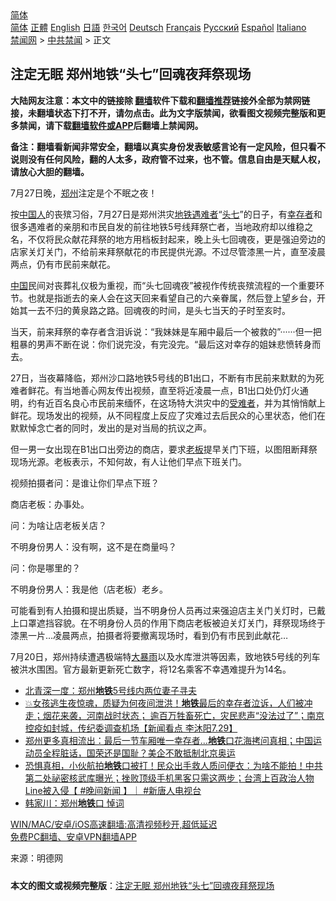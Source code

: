  <!-- 面包屑导航 --> <div class="breadcrumb"><!-- GTranslate: https://gtranslate.io/ -->  <div class="switcher notranslate">  <div class="selected">  <a href="#" onclick="return false;"> 简体</a>  </div>  <div class="option">  <a href="https://www.bannedbook.org" onclick="doGTranslate('zh-CN|zh-CN');jQuery('div.switcher div.selected a').html(jQuery(this).html());return false;" title="简体中文" class="nturl selected"> 简体</a>  <a href="https://www.bannedbook.org/zh-tw/" onclick="doGTranslate('zh-CN|zh-TW');jQuery('div.switcher div.selected a').html(jQuery(this).html());return false;" title="繁體中文" class="nturl"> 正體</a>  <a href="https://www.bannedbook.org/en/" onclick="doGTranslate('zh-CN|en');jQuery('div.switcher div.selected a').html(jQuery(this).html());return false;" title="English" class="nturl"> English</a>  <a href="https://www.bannedbook.org/ja/" onclick="doGTranslate('zh-CN|ja');jQuery('div.switcher div.selected a').html(jQuery(this).html());return false;" title="日本語" class="nturl"> 日語</a>  <a href="https://www.bannedbook.org/ko/" onclick="doGTranslate('zh-CN|ko');jQuery('div.switcher div.selected a').html(jQuery(this).html());return false;" title="한국어" class="nturl"> 한국어</a>  <a href="https://www.bannedbook.org/de/" onclick="doGTranslate('zh-CN|de');jQuery('div.switcher div.selected a').html(jQuery(this).html());return false;" title="Deutsch" class="nturl"> Deutsch</a>  <a href="https://www.bannedbook.org/fr/" onclick="doGTranslate('zh-CN|fr');jQuery('div.switcher div.selected a').html(jQuery(this).html());return false;" title="Français" class="nturl"> Français</a>  <a href="https://www.bannedbook.org/ru/" onclick="doGTranslate('zh-CN|ru');jQuery('div.switcher div.selected a').html(jQuery(this).html());return false;" title="Русский" class="nturl"> Русский</a>  <a href="https://www.bannedbook.org/es/" onclick="doGTranslate('zh-CN|es');jQuery('div.switcher div.selected a').html(jQuery(this).html());return false;" title="Español" class="nturl"> Español</a>  <a href="https://www.bannedbook.org/it/" onclick="doGTranslate('zh-CN|it');jQuery('div.switcher div.selected a').html(jQuery(this).html());return false;" title="Italiano" class="nturl"> Italiano</a>  </div>  </div>      <div class='breadcrumb-sub'><!-- Breadcrumb NavXT 6.3.0 --> <a href="https://www.bannedbook.org/" class="home">禁闻网</a> &gt; <a href="https://www.bannedbook.org/bnews/cbnews/" class="category">中共禁闻</a> &gt; 正文</div></div><h2>注定无眠 郑州地铁“头七”回魂夜拜祭现场</h2> <p class="notice"><b>大陆网友注意：本文中的链接除 <a href="https://github.com/bannedbook/fanqiang" >翻墙</a>软件下载和<a href="https://github.com/killgcd/justmysocks/blob/master/README.md">翻墙推荐</a>链接外全部为禁网链接，未翻墙状态下打不开，请勿点击。此为文字版禁闻，欲看图文视频完整版和更多禁闻，请下载<a href="https://github.com/bannedbook/fanqiang">翻墙软件或APP</a>后翻墙上禁闻网。</p><p>备注：翻墙看新闻非常安全，翻墙以真实身份发表敏感言论有一定风险，但只看不说则没有任何风险，翻的人太多，政府管不过来，也不管。信息自由是天赋人权，请放心大胆的翻墙。</b></p>  <div class="entry"> <p>7月27日晚，<a href="https://www.bannedbook.org/bnews/tag/%e9%83%91%e5%b7%9e/" class="st_tag internal_tag" rel="tag" title="标签 郑州 下的日志">郑州</a>注定是个不眠之夜！</p> <p>按<a href="https://www.bannedbook.org/bnews/tag/%e4%b8%ad%e5%9b%bd%e4%ba%ba/" class="st_tag internal_tag" rel="tag" title="标签 中国人 下的日志">中国人</a>的丧殡习俗，7月27日是郑州洪灾<a href="https://www.bannedbook.org/bnews/tag/%e5%9c%b0%e9%93%81/" class="st_tag internal_tag" rel="tag" title="标签 地铁 下的日志">地铁</a><a href="https://www.bannedbook.org/bnews/tag/%E9%81%87%E9%9A%BE%E8%80%85/" class="st_tag internal_tag" rel="tag" title="标签 遇难者 下的日志">遇难者</a>“<a href="https://www.bannedbook.org/bnews/tag/%E5%A4%B4%E4%B8%83/" class="st_tag internal_tag" rel="tag" title="标签 头七 下的日志">头七</a>”的日子，有<a href="https://www.bannedbook.org/bnews/tag/%E5%B9%B8%E5%AD%98%E8%80%85/" class="st_tag internal_tag" rel="tag" title="标签 幸存者 下的日志">幸存者</a>和很多遇难者的亲朋和市民自发的前往地铁5号线拜祭亡者，当地政府却以维稳之名，不仅将民众献花拜祭的地方用档板封起来，晚上头七回魂夜，更是强迫旁边的店家关灯关门，不给前来拜祭献花的市民提供光源。不过尽管漆黑一片，直至凌晨两点，仍有市民前来献花。</p> <p><span class='wp_keywordlink_affiliate'><a href="https://www.bannedbook.org/" title="中国" target="_blank">中国</a></span>民间对丧葬礼仪极为重视，而“头七回魂夜”被视作传统丧殡流程的一个重要环节。也就是指逝去的亲人会在这天回来看望自己的六亲眷属，然后登上望乡台，开始其一去不归的黄泉路之路。回魂夜的时间，是头七当天的子时至亥时。</p> <p>当天，前来拜祭的幸存者含泪诉说：“我妹妹是车厢中最后一个被救的”······但一把粗暴的男声不断在说：你们说完没，有完没完。“最后这对幸存的姐妹悲愤转身而去。</p>  <p>27日，当夜幕降临，郑州沙口路地铁5号线的B1出口，不断有市民前来默默的为死难者鲜花。有当地善心网友传出视频，直至将近凌晨一点，B1出口处仍灯火通明，约有近百名良心市民前来缅怀，在这场特大洪灾中的<a href="https://www.bannedbook.org/bnews/tag/%E5%8F%97%E9%9A%BE%E8%80%85/" class="st_tag internal_tag" rel="tag" title="标签 受难者 下的日志">受难者</a>，并为其悄悄献上鲜花。现场发出的视频，从不同程度上反应了灾难过去后民众的心里状态，他们在默默悼念亡者的同时，发出的是对当局的抗议之声。</p> <p>但一男一女出现在B1出口出旁边的商店，要求<a href="https://www.bannedbook.org/bnews/tag/%e8%80%81%e6%9d%bf/" class="st_tag internal_tag" rel="tag" title="标签 老板 下的日志">老板</a>提早关门下班，以图阻断拜祭现场光源。老板表示，不知何故，有人让他们早点下班关门。</p> <p>视频拍摄者问：是谁让你们早点下班？</p> <p>商店老板：办事处。</p>  <p>问：为啥让店老板关店？</p> <p>不明身份男人：没有啊，这不是在商量吗？</p> <p>问：你是哪里的？</p> <p>不明身份男人：我是他（店老板）老乡。</p>  <p>可能看到有人拍摄和提出质疑，当不明身份人员再过来强迫店主关门关灯时，已戴上口罩遮挡容貌。在不明身份人员的作用下商店老板被迫关灯关门，拜祭现场终于漆黑一片…凌晨两点，拍摄者将要撤离现场时，看到仍有市民到此献花…</p> <p>7月20日，郑州持续遭遇极端特<a href="https://www.bannedbook.org/bnews/tag/%e5%a4%a7%e6%9a%b4%e9%9b%a8/" class="st_tag internal_tag" rel="tag" title="标签 大暴雨 下的日志">大暴雨</a>以及水库泄洪等因素，致地铁5号线的列车被洪水围困。官方最新更新死亡数字，将12名乘客不幸遇难提升为14名。</p> <ul class='op-related-articles' title='相关阅读'> <li><a href='https://www.bannedbook.org/bnews/comments/20210729/1596244.html' target='_blank'>北青深一度：郑州<b>地铁</b>5号线内两位妻子寻夫</a></li> <li><a href='https://www.bannedbook.org/bnews/bannedvideo/20210729/1596212.html' target='_blank'>💥女孩逃生夜惊魂，质疑为何夜间泄洪！<b>地铁</b>最后的幸存者泣诉，人们被冲走；烟花来袭，河南战时状态；‭ ‬逾百万牲畜死亡，灾民悲声“没法过了”；南京控疫如封城，传纪委调查机场【新闻看点 李沐阳7.29】</a></li> <li><a href='https://www.bannedbook.org/bnews/comments/20210729/1596206.html' target='_blank'>郑州更多真相流出：最后一节车厢唯一幸存者...<b>地铁</b>口花海拷问真相；中国运动员全程脏话，国荣还是国耻？美企不敢抵制北京奥运</a></li> <li><a href='https://www.bannedbook.org/bnews/bannedvideo/20210729/1596170.html' target='_blank'>恐惧真相，小伙航拍<b>地铁</b>口被打！民众出手救人质问便衣：为啥不能拍！中共第二处祕密核武库曝光；挫败顶级手机黑客只需这两步；台湾上百政治人物Line被入侵【 #晚间新闻 】｜ #新唐人电视台</a></li> <li><a href='https://www.bannedbook.org/bnews/comments/20210729/1596165.html' target='_blank'>韩家川：郑州<b>地铁</b>口 悼词</a></li> </ul> <p class="texttj"> <a href="https://github.com/bannedbook/fanqiang/wiki/V2ray%E6%9C%BA%E5%9C%BA" target="_blank">WIN/MAC/安卓/iOS高速翻墙:高清视频秒开,超低延迟</a><br/> <a href="https://github.com/bannedbook/fanqiang/wiki/%E7%A6%81%E9%97%BB%E7%BD%91%E5%AE%89%E5%8D%93%E7%BF%BB%E5%A2%99%E6%96%B0%E9%97%BBAPP" target="_blank">免费PC翻墙、安卓VPN翻墙APP</a></p><p> 来源：明德网 </p> <a name='sharetosocial'></a>  <div style="margin-bottom:5px;padding-bottom:5px;clear:both"> <div id="archive-pix-1" class="banner-ads"> <!-- AuctionX Display platform tag START --> <div id="26318x728x90x621x_ADSLOT2" clicktrack="%%CLICK_URL_ESC%%"></div> <!-- AuctionX Display platform tag END --> </div> <div id="archive-pix-2" class="banner-ads"> <!-- AuctionX Display platform tag START --> <div id="26315x300x250x621x_ADSLOT2" clicktrack="%%CLICK_URL_ESC%%"></div> <!-- AuctionX Display platform tag END --> </div> </div>  <div id="archive-pix-1" class="banner-ads"> <!-- AuctionX Display platform tag START --> <div id="26318x728x90x621x_ADSLOT3" clicktrack="%%CLICK_URL_ESC%%"></div> <!-- AuctionX Display platform tag END --> </div> <div><b>本文的图文或视频完整版</b>：<a href='https://www.bannedbook.org/bnews/cbnews/20210729/1596271.html'>注定无眠 郑州地铁“头七”回魂夜拜祭现场</a></div>  </div><!--END ENTRY--> 